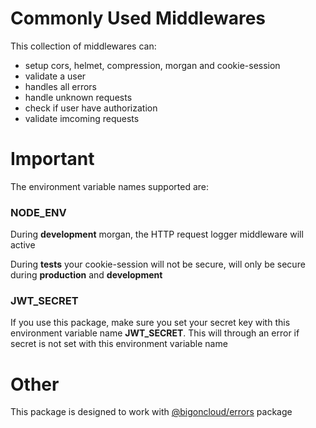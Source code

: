 # Commonly Used Middlewares

This collection of middlewares can:
 - setup cors, helmet, compression, morgan and cookie-session
 - validate a user
 - handles all errors
 - handle unknown requests
 - check if user have authorization
 - validate imcoming requests

# Important
The environment variable names supported are:
### NODE_ENV
During **development** morgan, the HTTP request logger middleware will active

During **tests** your cookie-session will not be secure, will only be secure during **production** and **development**

### JWT_SECRET
If you use this package, make sure you set your secret key with this environment variable name **JWT_SECRET**. This will through an error if secret is not set with this environment variable name

# Other
This package is designed to work with [@bigoncloud/errors](https://www.npmjs.com/package/@bigoncloud/errors) package